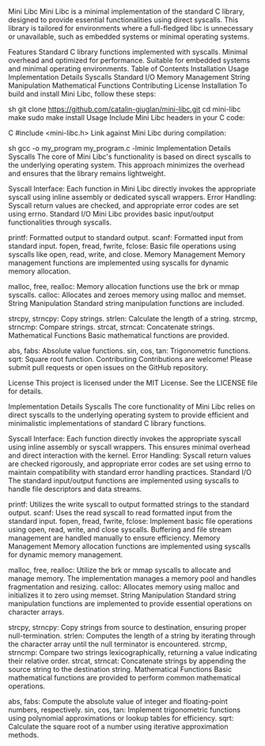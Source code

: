 Mini Libc
Mini Libc is a minimal implementation of the standard C library, designed to provide essential functionalities using direct syscalls. This library is tailored for environments where a full-fledged libc is unnecessary or unavailable, such as embedded systems or minimal operating systems.

Features
Standard C library functions implemented with syscalls.
Minimal overhead and optimized for performance.
Suitable for embedded systems and minimal operating environments.
Table of Contents
Installation
Usage
Implementation Details
Syscalls
Standard I/O
Memory Management
String Manipulation
Mathematical Functions
Contributing
License
Installation
To build and install Mini Libc, follow these steps:

sh
git clone https://github.com/catalin-giuglan/mini-libc.git
cd mini-libc
make
sudo make install
Usage
Include Mini Libc headers in your C code:

C
#include <mini-libc.h>
Link against Mini Libc during compilation:

sh
gcc -o my_program my_program.c -lminic
Implementation Details
Syscalls
The core of Mini Libc's functionality is based on direct syscalls to the underlying operating system. This approach minimizes the overhead and ensures that the library remains lightweight.

Syscall Interface: Each function in Mini Libc directly invokes the appropriate syscall using inline assembly or dedicated syscall wrappers.
Error Handling: Syscall return values are checked, and appropriate error codes are set using errno.
Standard I/O
Mini Libc provides basic input/output functionalities through syscalls.

printf: Formatted output to standard output.
scanf: Formatted input from standard input.
fopen, fread, fwrite, fclose: Basic file operations using syscalls like open, read, write, and close.
Memory Management
Memory management functions are implemented using syscalls for dynamic memory allocation.

malloc, free, realloc: Memory allocation functions use the brk or mmap syscalls.
calloc: Allocates and zeroes memory using malloc and memset.
String Manipulation
Standard string manipulation functions are included.

strcpy, strncpy: Copy strings.
strlen: Calculate the length of a string.
strcmp, strncmp: Compare strings.
strcat, strncat: Concatenate strings.
Mathematical Functions
Basic mathematical functions are provided.

abs, fabs: Absolute value functions.
sin, cos, tan: Trigonometric functions.
sqrt: Square root function.
Contributing
Contributions are welcome! Please submit pull requests or open issues on the GitHub repository.

License
This project is licensed under the MIT License. See the LICENSE file for details.

Implementation Details
Syscalls
The core functionality of Mini Libc relies on direct syscalls to the underlying operating system to provide efficient and minimalistic implementations of standard C library functions.

Syscall Interface: Each function directly invokes the appropriate syscall using inline assembly or syscall wrappers. This ensures minimal overhead and direct interaction with the kernel.
Error Handling: Syscall return values are checked rigorously, and appropriate error codes are set using errno to maintain compatibility with standard error handling practices.
Standard I/O
The standard input/output functions are implemented using syscalls to handle file descriptors and data streams.

printf: Utilizes the write syscall to output formatted strings to the standard output.
scanf: Uses the read syscall to read formatted input from the standard input.
fopen, fread, fwrite, fclose: Implement basic file operations using open, read, write, and close syscalls. Buffering and file stream management are handled manually to ensure efficiency.
Memory Management
Memory allocation functions are implemented using syscalls for dynamic memory management.

malloc, free, realloc: Utilize the brk or mmap syscalls to allocate and manage memory. The implementation manages a memory pool and handles fragmentation and resizing.
calloc: Allocates memory using malloc and initializes it to zero using memset.
String Manipulation
Standard string manipulation functions are implemented to provide essential operations on character arrays.

strcpy, strncpy: Copy strings from source to destination, ensuring proper null-termination.
strlen: Computes the length of a string by iterating through the character array until the null terminator is encountered.
strcmp, strncmp: Compare two strings lexicographically, returning a value indicating their relative order.
strcat, strncat: Concatenate strings by appending the source string to the destination string.
Mathematical Functions
Basic mathematical functions are provided to perform common mathematical operations.

abs, fabs: Compute the absolute value of integer and floating-point numbers, respectively.
sin, cos, tan: Implement trigonometric functions using polynomial approximations or lookup tables for efficiency.
sqrt: Calculate the square root of a number using iterative approximation methods.
